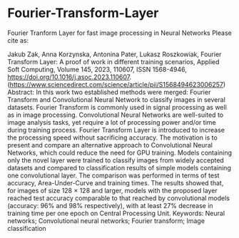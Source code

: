 # Fourier-Transform-Layer
Fourier Tranform Layer for fast image processing in Neural Networks
Please cite as:

Jakub Zak, Anna Korzynska, Antonina Pater, Lukasz Roszkowiak,
Fourier Transform Layer: A proof of work in different training scenarios,
Applied Soft Computing,
Volume 145,
2023,
110607,
ISSN 1568-4946,
https://doi.org/10.1016/j.asoc.2023.110607.
(https://www.sciencedirect.com/science/article/pii/S1568494623006257)
Abstract: In this work two established methods were merged: Fourier Transform and Convolutional Neural Network to classify images in several datasets. Fourier Transform is commonly used in signal processing as well as in image processing. Convolutional Neural Networks are well-suited to image analysis tasks, yet require a lot of processing power and/or time during training process. Fourier Transform Layer is introduced to increase the processing speed without sacrificing accuracy. The motivation is to present and compare an alternative approach to Convolutional Neural Networks, which could reduce the need for GPU training. Models containing only the novel layer were trained to classify images from widely accepted datasets and compared to classification results of simple models containing one convolutional layer. The comparison was performed in terms of test accuracy, Area-Under-Curve and training times. The results showed that, for images of size 128 × 128 and larger, models with the proposed layer reached test accuracy comparable to that reached by convolutional models (accuracy: 96% and 98% respectively), with at least 27% decrease in training time per one epoch on Central Processing Unit.
Keywords: Neural networks; Convolutional neural networks; Fourier transform; Image classification
